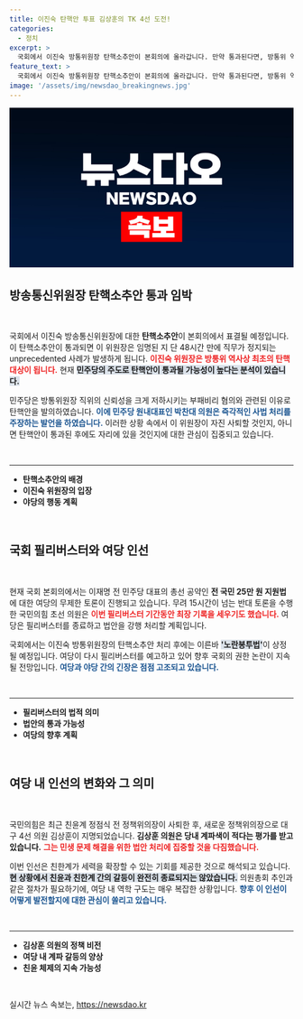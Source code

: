```yaml
---
title: 이진숙 탄핵안 투표 김상훈의 TK 4선 도전!
categories:
  - 정치
excerpt: >
  국회에서 이진숙 방통위원장 탄핵소추안이 본회의에 올라갑니다. 만약 통과된다면, 방통위 역사상 최초로 임명 이틀 만에 직무가 정지되는 사건이 발생할 예정입니다. 과연 결과는 어떻게 될까요?
feature_text: >
  국회에서 이진숙 방통위원장 탄핵소추안이 본회의에 올라갑니다. 만약 통과된다면, 방통위 역사상 최초로 임명 이틀 만에 직무가 정지되는 사건이 발생할 예정입니다. 과연 결과는 어떻게 될까요?
image: '/assets/img/newsdao_breakingnews.jpg'
---
```


<p><img src="/assets/img/newsdao_breakingnews.jpg" alt="firstkoreanews 속보" /></p>

<h2 data-ke-size="size26">방송통신위원장 탄핵소추안 통과 임박</h2>

<p data-ke-size="size16">&nbsp;</p>

<p>국회에서 이진숙 방송통신위원장에 대한 <b>탄핵소추안</b>이 본회의에서 표결될 예정입니다. 이 탄핵소추안이 통과되면 이 위원장은 임명된 지 단 48시간 만에 직무가 정지되는 unprecedented 사례가 발생하게 됩니다. <b><span style="color: #ee2323;">이진숙 위원장은 방통위 역사상 최초의 탄핵 대상이 됩니다.</span></b> 현재 <b><span style="background-color: #21538527;">민주당의 주도로 탄핵안이 통과될 가능성이 높다는 분석이 있습니다.</span></b> </p>

<p>민주당은 방통위원장 직위의 신뢰성을 크게 저하시키는 부패비리 혐의와 관련된 이유로 탄핵안을 발의하였습니다. <b><span style="color: #1a5490;">이에 민주당 원내대표인 박찬대 의원은 즉각적인 사법 처리를 주장하는 발언을 하였습니다.</span></b> 이러한 상황 속에서 이 위원장이 자진 사퇴할 것인지, 아니면 탄핵안이 통과된 후에도 자리에 있을 것인지에 대한 관심이 집중되고 있습니다.</p>

<p data-ke-size="size16">&nbsp;</p>

<hr />

<ul>
<li><b>탄핵소추안의 배경</b></li>
<li><b>이진숙 위원장의 입장</b></li>
<li><b>야당의 행동 계획</b></li>
</ul>

<p data-ke-size="size16">&nbsp;</p>

<h2 data-ke-size="size26">국회 필리버스터와 여당 인선</h2>

<p data-ke-size="size16">&nbsp;</p>

<p>현재 국회 본회의에서는 이재명 전 민주당 대표의 총선 공약인 <b>전 국민 25만 원 지원법</b>에 대한 여당의 무제한 토론이 진행되고 있습니다. 무려 15시간이 넘는 반대 토론을 수행한 국민의힘 초선 의원은 <b><span style="color: #ee2323;">이번 필리버스터 기간동안 최장 기록을 세우기도 했습니다.</span></b> 여당은 필리버스터를 종료하고 법안을 강행 처리할 계획입니다.</p>

<p>국회에서는 이진숙 방통위원장의 탄핵소추안 처리 후에는 이른바 <b><span style="background-color: #21538527;">'노란봉투법'</span></b>이 상정될 예정입니다. 여당이 다시 필리버스터를 예고하고 있어 향후 국회의 권한 논란이 지속될 전망입니다. <b><span style="color: #1a5490;">여당과 야당 간의 긴장은 점점 고조되고 있습니다.</span></b></p>

<p data-ke-size="size16">&nbsp;</p>

<hr />

<ul>
<li><b>필리버스터의 법적 의미</b></li>
<li><b>법안의 통과 가능성</b></li>
<li><b>여당의 향후 계획</b></li>
</ul>

<p data-ke-size="size16">&nbsp;</p>

<h2 data-ke-size="size26">여당 내 인선의 변화와 그 의미</h2>

<p data-ke-size="size16">&nbsp;</p>

<p>국민의힘은 최근 친윤계 정점식 전 정책위의장이 사퇴한 후, 새로운 정책위의장으로 대구 4선 의원 김상훈이 지명되었습니다. <b>김상훈 의원은 당내 계파색이 적다는 평가를 받고 있습니다.</b> <b><span style="color: #ee2323;">그는 민생 문제 해결을 위한 법안 처리에 집중할 것을 다짐했습니다.</span></b> </p>

<p>이번 인선은 친한계가 세력을 확장할 수 있는 기회를 제공한 것으로 해석되고 있습니다. <b><span style="background-color: #21538527;">현 상황에서 친윤과 친한계 간의 갈등이 완전히 종료되지는 않았습니다.</span></b> 의원총회 추인과 같은 절차가 필요하기에, 여당 내 역학 구도는 매우 복잡한 상황입니다. <b><span style="color: #1a5490;">향후 이 인선이 어떻게 발전할지에 대한 관심이 쏠리고 있습니다.</span></b></p>

<p data-ke-size="size16">&nbsp;</p>

<hr />

<ul>
<li><b>김상훈 의원의 정책 비전</b></li>
<li><b>여당 내 계파 갈등의 양상</b></li>
<li><b>친윤 체제의 지속 가능성</b></li>
</ul>

<p data-ke-size="size16">&nbsp;</p>
실시간 뉴스 속보는, <a href="https://newsdao.kr" rel="dofollow">https://newsdao.kr</a>


